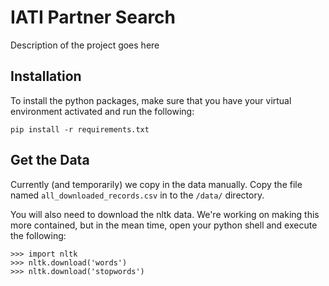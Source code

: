 # IATI Partner Search
 Description of the project goes here

 ## Installation
 To install the python packages, make sure that you have your virtual environment activated and run the following:

 ```{bash}
 pip install -r requirements.txt
 ```

## Get the Data
Currently (and temporarily) we copy in the data manually. Copy the file named `all_downloaded_records.csv` in to the `/data/` directory.

You will also need to download the nltk data. We're working on making this more contained, but in the mean time, open your python shell and execute the following:

```{python}
>>> import nltk
>>> nltk.download('words')
>>> nltk.download('stopwords')
```